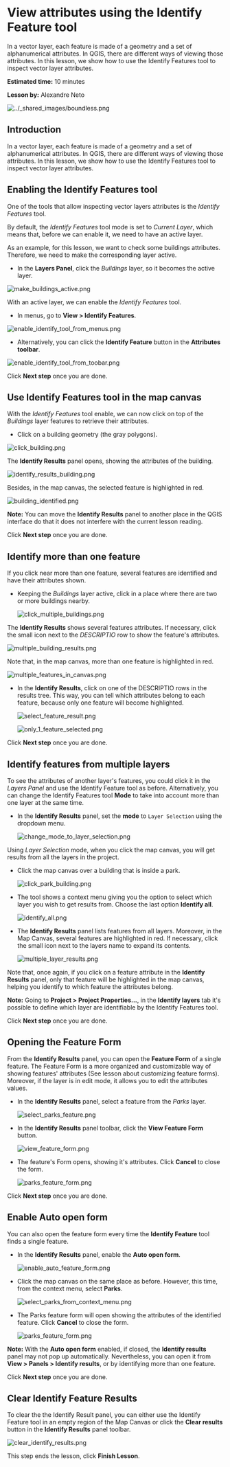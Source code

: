 # View attributes using the Identify Feature tool

In a vector layer, each feature is made of a geometry and a set of
alphanumerical attributes. In QGIS, there are different ways of viewing
those attributes. In this lesson, we show how to use the Identify
Features tool to inspect vector layer attributes.

**Estimated time:** 10 minutes

**Lesson by:** Alexandre Neto

![../_shared_images/boundless.png](../_shared_images/boundless.png)


## Introduction

In a vector layer, each feature is made of a geometry and a set of
alphanumerical attributes. In QGIS, there are different ways of viewing
those attributes. In this lesson, we show how to use the Identify
Features tool to inspect vector layer attributes.


## Enabling the Identify Features tool

One of the tools that allow inspecting vector layers attributes is the
*Identify Features* tool.

By default, the *Identify Features* tool mode is set to *Current Layer*,
which means that, before we can enable it, we need to have an active
layer.

As an example, for this lesson, we want to check some buildings
attributes. Therefore, we need to make the corresponding layer active.

- In the **Layers Panel**, click the *Buildings* layer, so it becomes
the active layer.

![make_buildings_active.png](make_buildings_active.png)

With an active layer, we can enable the *Identify Features* tool.

- In menus, go to **View > Identify Features**.

![enable_identify_tool_from_menus.png](enable_identify_tool_from_menus.png)

- Alternatively, you can click the **Identify Feature** button in the
**Attributes toolbar**.

![enable_identify_tool_from_toobar.png](enable_identify_tool_from_toobar.png)

Click **Next step** once you are done.

## Use Identify Features tool in the map canvas

With the *Identify Features* tool enable, we can now click on top of
the *Buildings* layer features to retrieve their attributes.

- Click on a building geometry (the gray polygons).

![click_building.png](click_building.png)

The **Identify Results** panel opens, showing the attributes of the
building.

![identify_results_building.png](identify_results_building.png)

Besides, in the map canvas, the selected feature is highlighted in red.

![building_identified.png](building_identified.png)

**Note:** You can move the **Identify Results** panel to another place
in the QGIS interface do that it does not interfere with the current lesson
reading.

Click **Next step** once you are done.

## Identify more than one feature

If you click near more than one feature, several features are
identified and have their attributes shown.

- Keeping the *Buildings* layer active, click in a place where there are
two or more buildings nearby.

  ![click_multiple_buildings.png](click_multiple_buildings.png)

The **Identify Results** shows several features attributes. If
necessary, click the small icon next to the *DESCRIPTIO* row to show the
feature's attributes.

![multiple_building_results.png](multiple_building_results.png)

Note that, in the map canvas, more than one feature is highlighted
in red.

![multiple_features_in_canvas.png](multiple_features_in_canvas.png)


- In the **Identify Results**, click on one of the DESCRIPTIO rows in
the results tree. This way, you can tell which attributes belong to each
feature, because only one feature will become highlighted.

  ![select_feature_result.png](select_feature_result.png)

  ![only_1_feature_selected.png](only_1_feature_selected.png)

Click **Next step** once you are done.

## Identify features from multiple layers

To see the attributes of another layer's features, you could click it in
the *Layers Panel* and use the Identify Feature tool as before.
Alternatively, you can change the Identify Features tool **Mode** to
take into account more than one layer at the same time.

- In the **Identify Results** panel, set the **mode** to ``Layer
Selection`` using the dropdown menu.

  ![change_mode_to_layer_selection.png](change_mode_to_layer_selection.png)

Using *Layer Selection* mode, when you click the map canvas, you will get
results from all the layers in the project.

- Click the map canvas over a building that is inside a park.

  ![click_park_building.png](click_park_building.png)

- The tool shows a context menu giving you the option to select
which layer you wish to get results from. Choose the last option
**Identify all**.

  ![identify_all.png](identify_all.png)

- The **Identify  Results** panel lists features from all layers.
Moreover, in the Map Canvas, several features are highlighted in
red. If necessary, click the small icon next to the layers name to expand
its contents.

  ![multiple_layer_results.png](multiple_layer_results.png)

Note that, once again, if you click on a feature attribute in the
**Identify Results** panel, only that feature will be highlighted in the
map canvas, helping you identify to which feature the attributes belong.

**Note:** Going to **Project > Project Properties...**, in the
**Identify layers** tab it's possible to define which layer are
identifiable by the Identify Features tool.

Click **Next step** once you are done.

## Opening the Feature Form

From the **Identify Results** panel, you can open the **Feature Form**
of a single feature. The Feature Form is a more organized and
customizable way of showing features' attributes (See lesson about
customizing feature forms). Moreover, if the layer is in edit mode, it
allows you to edit the attributes values.

- In the **Identify Results** panel, select a feature from the *Parks*
layer.

  ![select_parks_feature.png](select_parks_feature.png)

- In the **Identify Results** panel toolbar, click the **View Feature
Form** button.

  ![view_feature_form.png](view_feature_form.png)

- The feature's Form opens, showing it's attributes. Click **Cancel**
to close the form.

  ![parks_feature_form.png](parks_feature_form.png)

Click **Next step** once you are done.

## Enable Auto open form

You can also open the feature form every time the **Identify Feature**
tool finds a single feature.

- In the **Identify Results** panel, enable the **Auto open form**.

  ![enable_auto_feature_form.png](enable_auto_feature_form.png)

- Click the map canvas on the same place as before. However, this time,
from the context menu, select **Parks**.

  ![select_parks_from_context_menu.png](select_parks_from_context_menu.png)

- The Parks feature form will open showing the attributes of the
identified feature. Click **Cancel** to close the form.

  ![parks_feature_form.png](parks_feature_form.png)

**Note:** With the **Auto open form** enabled, if closed, the **Identify
results** panel may not pop up automatically. Nevertheless, you can
open it from **View > Panels > Identify results**, or by identifying
more than one feature.

Click **Next step** once you are done.

## Clear Identify Feature Results

To clear the the Identify Result panel, you can either use the Identify
Feature tool in an empty region of the Map Canvas or click the **Clear
results** button in the **Identify Results** panel toolbar.

![clear_identify_results.png](clear_identify_results.png)


This step ends the lesson, click **Finish Lesson**.